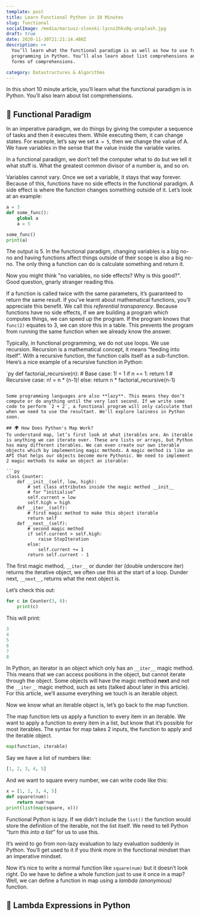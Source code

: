 ```yaml
---
template: post
title: Learn Functional Python in 10 Minutes
slug: functional
socialImage: /media/mariusz-slonski-lycnz2hkv0q-unsplash.jpg
draft: true
date: 2020-11-30T21:21:14.480Z
description: >+
  You’ll learn what the functional paradigm is as well as how to use functional
  programming in Python. You’ll also learn about list comprehensions and other
  forms of comprehensions.

category: Datastructures & Algorithms
---
```

In this short 10 minute article, you’ll learn what the functional paradigm is in Python. You’ll also learn about list comprehensions.


## 📌 Functional Paradigm

In an imperative paradigm, we do things by giving the computer a sequence of tasks and then it executes them. While executing them, it can change states. For example, let’s say we set `A = 5`, then we change the value of A. We have variables in the sense that the value inside the variable varies.

In a functional paradigm, we don’t tell the computer what to do but we tell it what stuff is. What the greatest common divisor of a number is, and so on.

Variables cannot vary. Once we set a variable, it stays that way forever. Because of this, functions have no side effects in the functional paradigm. A side effect is where the function changes something outside of it. Let’s look at an example:

```python
a = 3
def some_func():
    global a
    a = 5

some_func()
print(a)
```

The output  is 5. In the functional paradigm, changing variables is a big no-no and having functions affect things outside of their scope is also a big no-no. The only thing a function can do is calculate something and return it.

Now you might think "no variables, no side effects? Why is this good?". Good question, gnarly stranger reading this.

If a function is called twice with the same parameters, it’s guaranteed to return the same result. If you’ve learnt about mathematical functions, you’ll appreciate this benefit. We call this _referential transparency_. Because functions have no side effects, if we are building a program which computes things, we can speed up the program. If the program knows that `func(2)` equates to 3, we can store this in a table. This prevents the program from running the same function when we already know the answer.

Typically, in functional programming, we do not use loops. We use recursion. Recursion is a mathematical concept, it means “feeding into itself”. With a recursive function, the function calls itself as a sub-function. Here’s a nice example of a recursive function in Python:

`py
def factorial_recursive(n):
    # Base case: 1! = 1
    if n == 1:
    	return 1
    # Recursive case: n! = n * (n-1)!
    else:
    	return n * factorial_recursive(n-1)
```

Some programming languages are also **lazy**. This means they don’t compute or do anything until the very last second. If we write some code to perform `2 + 2`, a functional program will only calculate that when we need to use the resultant. We’ll explore laziness in Python soon.

## 🌍 How Does Python's Map Work?
To understand map, let’s first look at what iterables are. An iterable is anything we can iterate over. These are lists or arrays, but Python has many different iterables. We can even create our own iterable objects which by implementing magic methods. A magic method is like an API that helps our objects become more Pythonic. We need to implement 2 magic methods to make an object an iterable:

```py
class Counter: 
	def __init__(self, low, high):
    	# set class attributes inside the magic method __init__
    	# for “initialise”
    	self.current = low
    	self.high = high
	def __iter__(self):
    	# first magic method to make this object iterable
    	return self
  	def __next__(self):
    	# second magic method
    	if self.current > self.high:
      		raise StopIteration
    	else:
      		self.current += 1
		return self.current - 1
```

The first magic method, `__iter__` or dunder iter (double underscore iter) returns the iterative object, we often use this at the start of a loop. Dunder next, `__next__`, returns what the next object is.

Let’s check this out:

```py
for c in Counter(3, 8):
	print(c)
```

This will print:

```py
3
4
5
6
7
8
```

In Python, an iterator is an object which only has an `__iter__` magic method. This means that we can access positions in the object, but cannot iterate through the object. Some objects will have the magic method __next__ and not the `__iter__` magic method, such as sets (talked about later in this article). For this article, we’ll assume everything we touch is an iterable object.

Now we know what an iterable object is, let’s go back to the map function.

The map function lets us apply a function to every item in an iterable. We want to apply a function to every item in a list, but know that it’s possible for most iterables. The syntax for map takes 2 inputs, the function to apply and the iterable object.

```py
map(function, iterable)
```

Say we have a list of numbers like:

```py
[1, 2, 3, 4, 5]
```

And we want to square every number, we can write code like this:

```py
x = [1, 2, 3, 4, 5]
def square(num):
	return num*num
print(list(map(square, x)))
```

Functional Python is lazy. If we didn’t include the `list()` the function would store the definition of the iterable, not the list itself. We need to tell Python _“turn this into a list”_ for us to use this.

It’s weird to go from non-lazy evaluation to lazy evaluation suddenly in Python. You’ll get used to it if you think more in the functional mindset than an imperative mindset.

Now it’s nice to write a normal function like `square(num)` but it doesn’t look right. Do we have to define a whole function just to use it once in a map? Well, we can define a function in map using a _lambda (anonymous)_ function.

## 🔑 Lambda Expressions in Python
